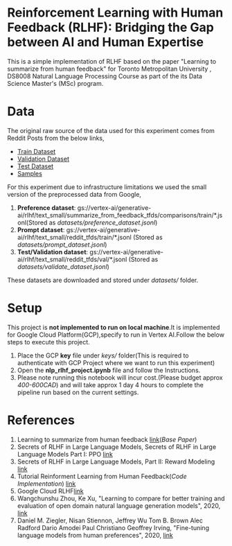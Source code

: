 # Reinforcement Learning with Human Feedback (RLHF): Bridging the Gap between AI and Human Expertise

This is a simple implementation of RLHF based on the  paper "Learning to summarize from human feedback" for Toronto Metropolitan University , DS8008 Natural Language Processing Course as part of the its Data Science Master's (MSc) program.

# Data

The original raw source of the data used for this experiment comes from Reddit Posts from the below links,

* [Train Dataset](https://openaipublic.blob.core.windows.net/summarize-from-feedback/datasets/tldr_3_filtered/train.jsonl)
* [Validation Dataset](https://openaipublic.blob.core.windows.net/summarize-from-feedback/datasets/tldr_3_filtered/valid.jsonl)
* [Test Dataset](https://openaipublic.blob.core.windows.net/summarize-from-feedback/datasets/tldr_3_filtered/test.jsonl)
* [Samples](https://openaipublic.blob.core.windows.net/summarize-from-feedback/datasets/tldr_3_filtered/samples.txt)

For this experiment due to infrastructure limitations we used the small version of the preprocessed data from Google,

1. **Preference dataset**: gs://vertex-ai/generative-ai/rlhf/text_small/summarize_from_feedback_tfds/comparisons/train/*.jsonl(Stored as *datasets/preference_dataset.jsonl*)
2. **Prompt dataset**: gs://vertex-ai/generative-ai/rlhf/text_small/reddit_tfds/train/*.jsonl (Stored as *datasets/prompt_dataset.jsonl*)
3. **Test/Validation dataset**: gs://vertex-ai/generative-ai/rlhf/text_small/reddit_tfds/val/*.jsonl (Stored as *datasets/validate_dataset.jsonl*)

These datasets are downloaded and stored under *datasets/* folder.

# Setup

This project is **not implemented to run on local machine**.It is implemented for Google Cloud Platform(GCP),specify to run in Vertex AI.Follow the below steps to execute this project.

1. Place the GCP **key** file under *keys/* folder(This is required to authenticate with GCP Project where we want to run this experiment)
2. Open the **nlp_rlhf_project.ipynb** file and follow the Instructions.
3. Please note running this notebook will incur cost.(Please budget approx *400-600CAD*) and will take approx 1 day 4 hours to complete the pipeline run based on the current settings. 


# References

1. Learning to summarize from human feedback [link](https://arxiv.org/abs/2009.01325)(*Base Paper*)
2. Secrets of RLHF in Large Language Models, Secrets of RLHF in Large Language Models Part I: PPO [link]( https://arxiv.org/pdf/2307.04964.pdf)
3. Secrets of RLHF in Large Language Models, Part II: Reward Modeling [link](https://arxiv.org/pdf/2401.06080.pdf)
4. Tutorial Reinforment Learning from Human Feedback(*Code Implementation*) [link](https://learn.deeplearning.ai/reinforcement-learning-from-human-feedback)
5. Google Cloud RLHF[link](https://cloud.google.com/vertex-ai/generative-ai/docs/models/tune-text-models-rlhf)
6. Wangchunshu Zhou, Ke Xu, "Learning to compare for better training and evaluation of open domain natural language generation models", 2020, [link](https://arxiv.org/pdf/2002.05058.pdf)
7. Daniel M. Ziegler, Nisan Stiennon, Jeffrey Wu Tom B. Brown Alec Radford Dario Amodei Paul Christiano Geoffrey Irving, "Fine-tuning language models from human preferences", 2020, [link](https://arxiv.org/pdf/1909.08593.pdf)
   
